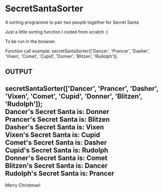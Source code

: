 # SecretSantaSorter
A sorting programme to pair two people together for Secret Santa

Just a little sorting function I coded from scratch :)

To be run in the browser.

Function call example: secretSantaSorter(['Dancer', 'Prancer', 'Dasher', 'Vixen', 'Comet', 'Cupid', 'Donner', 'Blitzen', 'Rudolph']);

OUTPUT
-----------------------------------------------
secretSantaSorter(['Dancer', 'Prancer', 'Dasher', 'Vixen', 'Comet', 'Cupid', 'Donner', 'Blitzen', 'Rudolph']); <br/>
Dancer's Secret Santa is: Donner <br/>
Prancer's Secret Santa is: Blitzen <br/>
Dasher's Secret Santa is: Vixen <br/>
Vixen's Secret Santa is: Cupid <br/>
Comet's Secret Santa is: Dasher <br/>
Cupid's Secret Santa is: Rudolph <br/>
Donner's Secret Santa is: Comet <br/>
Blitzen's Secret Santa is: Dancer <br/>
Rudolph's Secret Santa is: Prancer <br/>
-----------------------------------------------

Merry Christmas!

